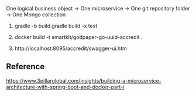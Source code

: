 One logical business object → One microservice  → One git repository folder  → One Mongo collection


1. gradle -b build.gradle build -x test

2. docker build -t smartkit/godpaper-go-uuid-accredit .

3. http://localhost:8095/accredit/swagger-ui.htm

## Reference

https://www.3pillarglobal.com/insights/building-a-microservice-architecture-with-spring-boot-and-docker-part-i
